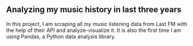 ## Analyzing my music history in last three years

In this project, I am scraping all my music listening data from Last FM with the help of their API and analyze-visualize it. It is also the first time I am using Pandas, a Python data analysis library.
